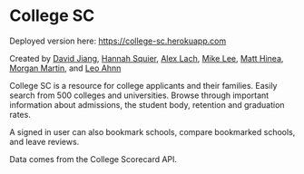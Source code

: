 # College SC
Deployed version here: https://college-sc.herokuapp.com

Created by [David Jiang](https://github.com/davidmjiang), [Hannah Squier](https://github.com/hannahsquier), [Alex Lach](https://github.com/alexglach), [Mike Lee](https://github.com/asackofwheat), [Matt Hinea](https://github.com/mnd-dsgn), [Morgan Martin](https://github.com/morgancmartin), and [Leo Ahnn](https://github.com/leosaysger)

College SC is a resource for college applicants and their families. Easily search from 500 colleges and universities. Browse through important information about admissions, the student body, retention and graduation rates. 

A signed in user can also bookmark schools, compare bookmarked schools, and leave reviews.

Data comes from the College Scorecard API.